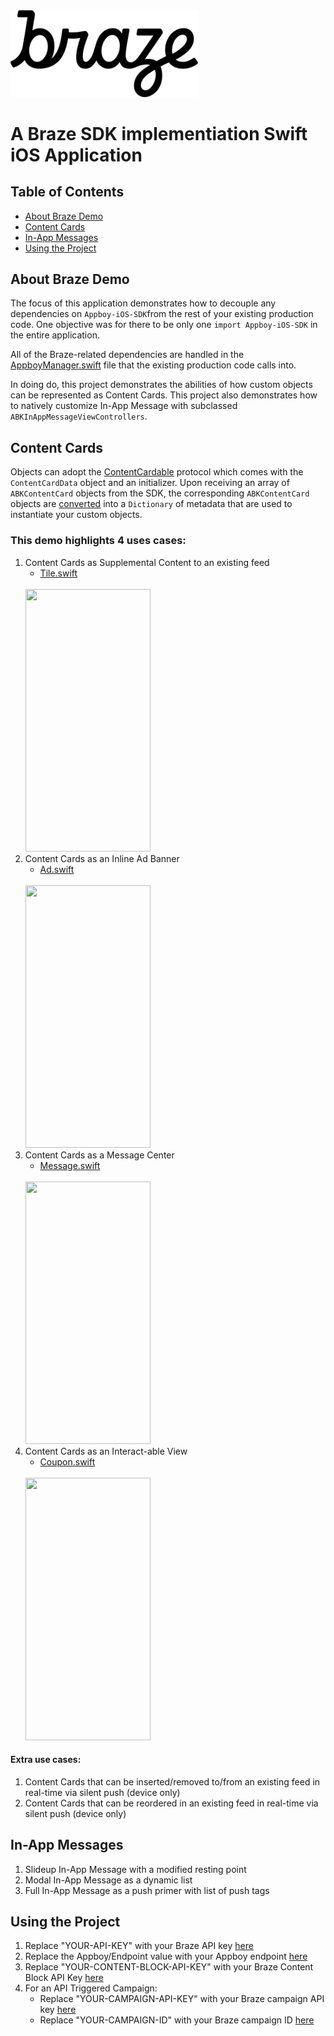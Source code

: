 <img src="https://github.com/Appboy/appboy-ios-sdk/blob/master/braze-logo.png" width="300" title="Braze Logo" />

# A Braze SDK implementiation Swift iOS Application

## Table of Contents
- [About Braze Demo](#about-braze-demo)
- [Content Cards](#content-cards)
- [In-App Messages](#in-app-messages)
- [Using the Project](#using-the-project)



## About Braze Demo
The focus of this application demonstrates how to decouple any dependencies on `Appboy-iOS-SDK`from the rest of your existing production code. One objective was for there to be only one `import Appboy-iOS-SDK` in the entire application.

All of the Braze-related dependencies are handled in the [AppboyManager.swift](https://github.com/braze-inc/braze-growth-shares-ios-demo-app/blob/master/Braze%20Demo/AppboyManager.swift) file that the existing production code calls into.

In doing do, this project demonstrates the abilities of how custom objects can be represented as Content Cards. This project also demonstrates how to natively customize In-App Message with subclassed `ABKInAppMessageViewControllers`.

## Content Cards

Objects can adopt the [ContentCardable](https://github.com/braze-inc/braze-growth-shares-ios-demo-app/blob/master/Braze%20Demo/Model/ContentCardData.swift#L9) protocol which comes with the `ContentCardData` object and an initializer.
Upon receiving an array of `ABKContentCard` objects from the SDK, the corresponding `ABKContentCard` objects are [converted](https://github.com/braze-inc/braze-growth-shares-ios-demo-app/blob/master/Braze%20Demo/AppboyManager.swift#L174) into a `Dictionary` of metadata that are used to instantiate your custom objects.

### This demo highlights 4 uses cases:
1. Content Cards as Supplemental Content to an existing feed
    - [Tile.swift](https://github.com/braze-inc/braze-growth-shares-ios-demo-app/blob/master/Braze%20Demo/Model/Tile.swift#L18)</br></br>
    <img src="https://i.imgur.com/WtubJL9.png" width="200" height="420" />
2. Content Cards as an Inline Ad Banner
    - [Ad.swift](https://github.com/braze-inc/braze-growth-shares-ios-demo-app/blob/master/Braze%20Demo/Model/Ad.swift#L5)</br></br>
    <img src="https://i.imgur.com/hhGP1I8.png" width="200" height="420" />
3. Content Cards as a Message Center
    - [Message.swift](https://github.com/braze-inc/braze-growth-shares-ios-demo-app/blob/master/Braze%20Demo/Model/Message.swift#L7)</br></br>
    <img src="https://s8.gifyu.com/images/ezgif-5-7789033c8332.gif" width="200" height="420" />
4. Content Cards as an Interact-able View
    - [Coupon.swift](https://github.com/braze-inc/braze-growth-shares-ios-demo-app/blob/master/Braze%20Demo/Model/Coupon.swift#L5)</br></br>
    <img src="https://i.imgur.com/2zvaIWS.gif" width="200" height="420" />
    
#### Extra use cases:
1. Content Cards that can be inserted/removed to/from an existing feed in real-time via silent push (device only)
2. Content Cards that can be reordered in an existing feed in real-time via silent push (device only)

## In-App Messages
1. Slideup In-App Message with a modified resting point
2. Modal In-App Message as a dynamic list
3. Full In-App Message as a push primer with list of push tags


## Using the Project
1. Replace "YOUR-API-KEY" with your Braze API key [here](https://github.com/braze-inc/braze-growth-shares-ios-demo-app/blob/master/Braze%20Demo/AppboyManager.swift#L9)
2. Replace the Appboy/Endpoint value with your Appboy endpoint [here](https://github.com/braze-inc/braze-growth-shares-ios-demo-app/blob/master/Braze%20Demo/Info.plist#L8)
3. Replace "YOUR-CONTENT-BLOCK-API-KEY" with your Braze Content Block API Key [here](https://github.com/braze-inc/braze-growth-shares-ios-demo-app/blob/master/Braze%20Demo/ViewController/MessageCenterDetailViewController.swift#L99)
4. For an API Triggered Campaign:
    - Replace "YOUR-CAMPAIGN-API-KEY" with your Braze campaign API key [here](https://github.com/braze-inc/braze-growth-shares-ios-demo-app/blob/master/Braze%20Demo/ViewController/Settings/ContentCardSettingsViewController.swift#L61)
    - Replace "YOUR-CAMPAIGN-ID" with your Braze campaign ID [here](https://github.com/braze-inc/braze-growth-shares-ios-demo-app/blob/master/Braze%20Demo/ViewController/Settings/ContentCardSettingsViewController.swift#L60)
